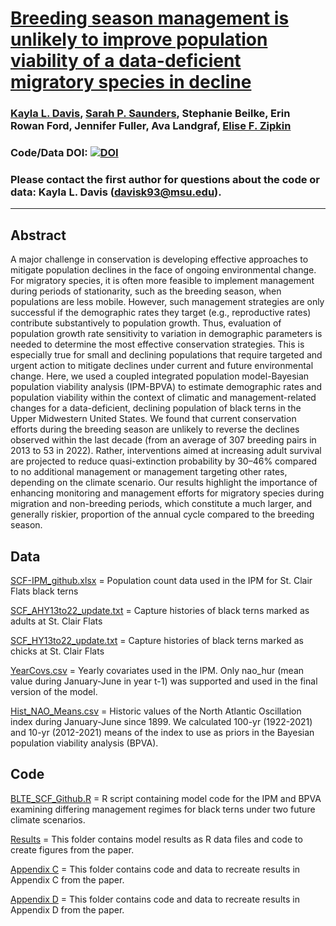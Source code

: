 # [Breeding season management is unlikely to improve population viability of a data-deficient migratory species in decline](https://www-sciencedirect-com.proxy2.cl.msu.edu/science/article/pii/S0006320723002057)

### [Kayla L. Davis](https://github.com/davisk93), [Sarah P. Saunders](https://github.com/saund123), Stephanie Beilke, Erin Rowan Ford, Jennifer Fuller, Ava Landgraf, [Elise F. Zipkin](https://zipkinlab.org/)

### 

### Code/Data DOI: [![DOI](https://zenodo.org/badge/576952086.svg)](https://zenodo.org/badge/latestdoi/576952086)

### Please contact the first author for questions about the code or data: Kayla L. Davis (davisk93@msu.edu).
__________________________________________________________________________________________________________________
## Abstract
A major challenge in conservation is developing effective approaches to mitigate population declines in the face of ongoing environmental change. For migratory species, it is often more feasible to implement management during periods of stationarity, such as the breeding season, when populations are less mobile. However, such management strategies are only successful if the demographic rates they target (e.g., reproductive rates) contribute substantively to population growth. Thus, evaluation of population growth rate sensitivity to variation in demographic parameters is needed to determine the most effective conservation strategies. This is especially true for small and declining populations that require targeted and urgent action to mitigate declines under current and future environmental change. Here, we used a coupled integrated population model-Bayesian population viability analysis (IPM-BPVA) to estimate demographic rates and population viability within the context of climatic and management-related changes for a data-deficient, declining population of black terns in the Upper Midwestern United States. We found that current conservation efforts during the breeding season are unlikely to reverse the declines observed within the last decade (from an average of 307 breeding pairs in 2013 to 53 in 2022). Rather, interventions aimed at increasing adult survival are projected to reduce quasi-extinction probability by 30–46% compared to no additional management or management targeting other rates, depending on the climate scenario.  Our results highlight the importance of enhancing monitoring and management efforts for migratory species during migration and non-breeding periods, which constitute a much larger, and generally riskier, proportion of the annual cycle compared to the breeding season. 

## Data
[SCF-IPM_github.xlsx](https://github.com/davisk93/Davis-et-al_BLTE-IPM-BPVA/blob/main/SCF-IPM_github.xlsx) = Population count data used in the IPM for St. Clair Flats black terns 

[SCF_AHY13to22_update.txt](https://github.com/davisk93/Davis-et-al_BLTE-IPM-BPVA/blob/main/SCF_AHY13to22_update.txt) = Capture histories of black terns marked as adults at St. Clair Flats

[SCF_HY13to22_update.txt](https://github.com/davisk93/Davis-et-al_BLTE-IPM-BPVA/blob/main/SCF_HY13to22_update.txt) = Capture histories of black terns marked as chicks at St. Clair Flats

[YearCovs.csv](https://github.com/davisk93/Davis-et-al_BLTE-IPM-BPVA/blob/main/YearCovs.csv) = Yearly covariates used in the IPM. Only nao_hur (mean value during January-June in year t-1) was supported and used in the final version of the model.

[Hist_NAO_Means.csv](https://github.com/davisk93/Davis-et-al_BLTE-IPM-BPVA/blob/main/Hist_NAO_Means.csv) = Historic values of the North Atlantic Oscillation index during January-June since 1899. We calculated 100-yr (1922-2021) and 10-yr (2012-2021) means of the index to use as priors in the Bayesian population viability analysis (BPVA).

## Code
[BLTE_SCF_Github.R](https://github.com/davisk93/Davis-et-al_BLTE-IPM-BPVA/blob/main/BLTE_SCF_Github.R) = R script containing model code for the IPM and BPVA examining differing management regimes for black terns under two future climate scenarios. 

[Results](https://github.com/davisk93/Davis-et-al_BLTE-IPM-BPVA/tree/main/Results) = This folder contains model results as R data files and code to create figures from the paper. 

[Appendix C](https://github.com/davisk93/Davis-et-al_BLTE-IPM-BPVA/tree/main/Appendix%20C) = This folder contains code and data to recreate results in Appendix C from the paper.

[Appendix D](https://github.com/davisk93/Davis-et-al_BLTE-IPM-BPVA/tree/main/Appendix%20D) = This folder contains code and data to recreate results in Appendix D from the paper.



